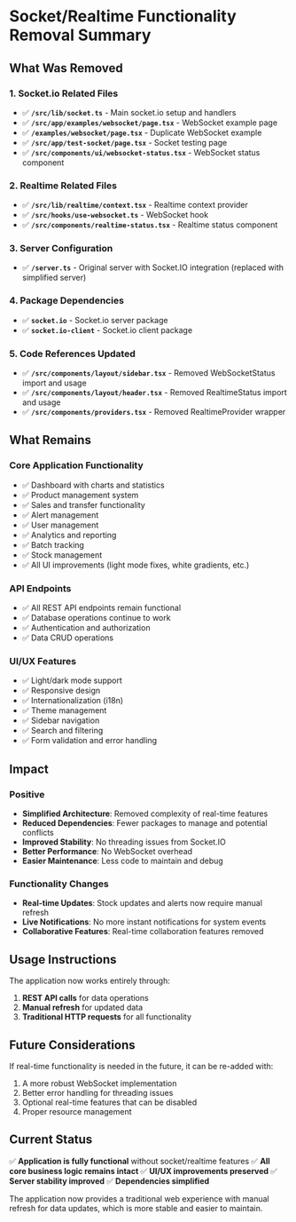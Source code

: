 # Socket/Realtime Functionality Removal Summary

## What Was Removed

### 1. Socket.io Related Files
- ✅ **`/src/lib/socket.ts`** - Main socket.io setup and handlers
- ✅ **`/src/app/examples/websocket/page.tsx`** - WebSocket example page
- ✅ **`/examples/websocket/page.tsx`** - Duplicate WebSocket example
- ✅ **`/src/app/test-socket/page.tsx`** - Socket testing page
- ✅ **`/src/components/ui/websocket-status.tsx`** - WebSocket status component

### 2. Realtime Related Files
- ✅ **`/src/lib/realtime/context.tsx`** - Realtime context provider
- ✅ **`/src/hooks/use-websocket.ts`** - WebSocket hook
- ✅ **`/src/components/realtime-status.tsx`** - Realtime status component

### 3. Server Configuration
- ✅ **`/server.ts`** - Original server with Socket.IO integration (replaced with simplified server)

### 4. Package Dependencies
- ✅ **`socket.io`** - Socket.io server package
- ✅ **`socket.io-client`** - Socket.io client package

### 5. Code References Updated
- ✅ **`/src/components/layout/sidebar.tsx`** - Removed WebSocketStatus import and usage
- ✅ **`/src/components/layout/header.tsx`** - Removed RealtimeStatus import and usage
- ✅ **`/src/components/providers.tsx`** - Removed RealtimeProvider wrapper

## What Remains

### Core Application Functionality
- ✅ Dashboard with charts and statistics
- ✅ Product management system
- ✅ Sales and transfer functionality
- ✅ Alert management
- ✅ User management
- ✅ Analytics and reporting
- ✅ Batch tracking
- ✅ Stock management
- ✅ All UI improvements (light mode fixes, white gradients, etc.)

### API Endpoints
- ✅ All REST API endpoints remain functional
- ✅ Database operations continue to work
- ✅ Authentication and authorization
- ✅ Data CRUD operations

### UI/UX Features
- ✅ Light/dark mode support
- ✅ Responsive design
- ✅ Internationalization (i18n)
- ✅ Theme management
- ✅ Sidebar navigation
- ✅ Search and filtering
- ✅ Form validation and error handling

## Impact

### Positive
- **Simplified Architecture**: Removed complexity of real-time features
- **Reduced Dependencies**: Fewer packages to manage and potential conflicts
- **Improved Stability**: No threading issues from Socket.IO
- **Better Performance**: No WebSocket overhead
- **Easier Maintenance**: Less code to maintain and debug

### Functionality Changes
- **Real-time Updates**: Stock updates and alerts now require manual refresh
- **Live Notifications**: No more instant notifications for system events
- **Collaborative Features**: Real-time collaboration features removed

## Usage Instructions

The application now works entirely through:
1. **REST API calls** for data operations
2. **Manual refresh** for updated data
3. **Traditional HTTP requests** for all functionality

## Future Considerations

If real-time functionality is needed in the future, it can be re-added with:
1. A more robust WebSocket implementation
2. Better error handling for threading issues
3. Optional real-time features that can be disabled
4. Proper resource management

## Current Status

✅ **Application is fully functional** without socket/realtime features
✅ **All core business logic remains intact**
✅ **UI/UX improvements preserved**
✅ **Server stability improved**
✅ **Dependencies simplified**

The application now provides a traditional web experience with manual refresh for data updates, which is more stable and easier to maintain.